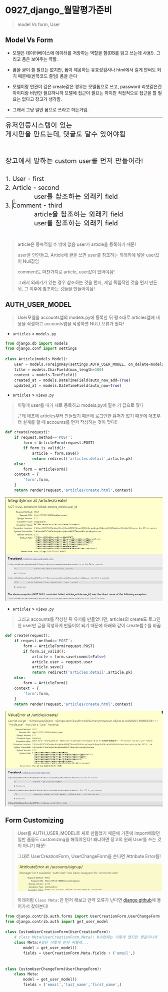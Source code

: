

# 0927_django_월말평가준비

> model Vs form, User
>

## Model Vs Form

- 모델은 데이터베이스에 데이터를 저장하는 역할을 함(DB를 읽고 쓰는데 사용!). 그리고 폼은 보여주는 역할.

- 폼을 굳이 쓸 필요는 없지만, 폼이 제공하는 유효성검사나 html에서 길게 안써도 되기 때문에(반복코드 줄임) 폼을 쓴다

- 모델이랑 연관이 깊은 create같은 경우는 모델폼으로 쓰고, password 리셋같은건 아이디랑 비번만 필요하니까 모델에 접근이 필요는 하지만 직접적으로 접근을 할 필요는 없다고 장고가 생각함.

- 그래서 그냥 일반 폼으로 쓰라고 하는거임.



-------------

![image-20200928164110167](0927_django_월말평가준비.assets/image-20200928164110167.png)

> article은 종속적일 수 밖에 없음 user가 article을 등록하기 때문!
>
> user을 안만들고, Article에 글을 쓰면 user를 참조하는 외래키에 넣을 user값이 Null값임
>
> comment도 마찬가지로 article, user값이 있어야됨!
>
> 그래서 외래키가 있는 경우 참조하는 것을 먼저, 제일 독립적인 것을 먼저 만든 뒤, 그 이후에 참조하는 것들을 만들어야됨!



## AUTH_USER_MODEL 

>User모델을 accounts앱의 models.py에 등록한 뒤 평소대로 articles앱에 내용을 작성하고 accounts앱을 작성하면 NULL오류가 떴다!

- `articles` > `models.py`

```python
from django.db import models
from django.conf import settings

class Article(models.Model):
    user = models.ForeignKey(settings.AUTH_USER_MODEL, on_delete=models.CASCADE)
    title = models.CharField(max_length=100)
    content = models.TextField()
    created_at = models.DateTimeField(auto_now_add=True)
    updated_at = models.DateTimeField(auto_now=True)
```



- `articles` > `views.py`

> 이렇게 user를 내가 새로 등록하고 models.py에 필수 키 값으로 줬다
>
> 근데 애초에 articles부터 만들었기 때문에 로그인한 유저가 없기 때문에 애초부터 설계를 할 때 accounts를 먼저 작성하는 것이 맞다!!

```python
def create(request):
    if request.method=='POST':
        form = ArticleForm(request.POST)
        if form.is_valid():
            article = form.save()
            return redirect('articles:detail',article.pk)
    else:
        form = ArticleForm()
    context = {
        'form':form,
    }
    return render(request,'articles/create.html',context)
```

![image-20200928145724996](0927_django_월말평가준비.assets/image-20200928145724996.png)

- `articles` > `views.py`

> 그리고 accounts를 작성한 뒤 유저를 만들었다면, articles의 create도 로그인한 user만 글을 작성하게 만들어야 되기 때문에 아래와 같이 create함수를 바꿈

```python
def create(request):
    if request.method=='POST':
        form = ArticleForm(request.POST)
        if form.is_valid():
            article = form.save(commit=False)
            article.user = request.user
            article.save()
            return redirect('articles:detail',article.pk)
    else:
        form = ArticleForm()
    context = {
        'form':form,
    }
    return render(request,'articles/create.html',context)
```

![image-20200928150449883](0927_django_월말평가준비.assets/image-20200928150449883.png)





## Form Customizing

> User를 AUTH_USER_MODEL로 새로 만들었기 때문에 기존에 import해왔던 일반 폼들도 customizing을 해줘야된다! 왜냐하면 장고의 원래 User를 쓰는 것이 아니기 때문!
>
> 그대로 UserCreationForm, UserChangeForm을 쓴다면 Attribute Error뜸!
>
> ![image-20200929000425891](0927_django_월말평가준비.assets/image-20200929000425891.png)
>
> 아래처럼 `Class Meta:`만 먼저 해보고 만약 오류가 난다면 [django github](https://github.com/django/django/blob/master/django/contrib/auth/forms.py)에 들어가서 찾아본다!

```python
from django.contrib.auth.forms import UserCreationForm,UserChangeForm
from django.contrib.auth import get_user_model

class CustomUserCreationForm(UserCreationForm):
    # class Meta(UserCreationForm.Meta): #수업때는 이렇게 했지만 헷갈리니까
    class Meta:#일단 이렇게 먼저 써볼래...
        model = get_user_model()
        fields = UserCreationForm.Meta.fields + ('email',)
        

class CustomUserChangeForm(UserChangeForm):
    class Meta:
        model = get_user_model()
        fields = ('email','last_name','first_name',)
```

